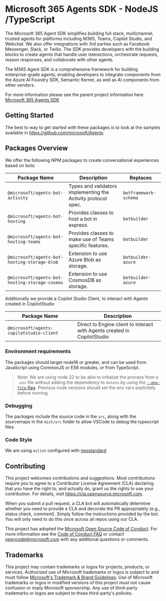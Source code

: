 # Microsoft 365 Agents SDK - NodeJS /TypeScript

The Microsoft 365 Agent SDK simplifies building full stack, multichannel, trusted agents for platforms including M365, Teams, Copilot Studio, and Webchat. We also offer integrations with 3rd parties such as Facebook Messenger, Slack, or Twilio. The SDK provides developers with the building blocks to create agents that handle user interactions, orchestrate requests, reason responses, and collaborate with other agents.

The M365 Agent SDK is a comprehensive framework for building enterprise-grade agents, enabling developers to integrate components from the Azure AI Foundry SDK, Semantic Kernel, as well as AI components from other vendors.

For more information please see the parent project information here [Microsoft 365 Agents SDK](https://aka.ms/agents)

## Getting Started

The best to way to get started with these packages is to look at the samples available in https://github.com/microsoft/Agents

## Packages Overview

We offer the following NPM packages to create conversational experiences based on bots:

| Package Name | Description | Replaces|
|--------------|-------------|---------|
| `@microsoft/agents-bot-activity` | Types and validators implementing the Activity protocol spec. | `botframework-schema` |
| `@microsoft/agents-bot-hosting` | Provides classes to host a bot in express.  | `botbuilder` |
| `@microsoft/agents-bot-hosting-teams` | Provides classes to make use of Teams specific features.  | `botbuilder` |
| `@microsoft/agents-bot-hosting-storage-blob` | Extension to use Azure Blob as storage.  | `botbuilder-azure` |
| `@microsoft/agents-bot-hosting-storage-cosmos` | Extension to use CosmosDB as storage.  | `botbuilder-azure` |


Additionally we provide a Copilot Studio Client, to interact with Agents created in CopilotStudio

| Package Name | Description |
|--------------|-------------|
| `@microsoft/agents-copilotstudio-client`| Direct to Engine client to interact with Agents created in CopilotStudio

### Environment requirements

The packages should target node18 or greater, and can be used from JavaScript using CommonJS or ES6 modules, or from TypeScript.

> Note: We are using node 22 to be able to initialize the process from a `.env` file without adding the dependency to `dotenv` by using the [`--env-file` flag](https://nodejs.org/en/learn/command-line/how-to-read-environment-variables-from-nodejs). Previous node versions should set the env vars explicitely before running.

### Debugging

The packages include the source code in the `src`, along with the sourcemaps in the `dist/src` folder to allow VSCode to debug the typescript files.

### Code Style

We are using `eslint` configured with [neostandard](https://github.com/neostandard/neostandard)

## Contributing

This project welcomes contributions and suggestions.  Most contributions require you to agree to a
Contributor License Agreement (CLA) declaring that you have the right to, and actually do, grant us
the rights to use your contribution. For details, visit https://cla.opensource.microsoft.com.

When you submit a pull request, a CLA bot will automatically determine whether you need to provide
a CLA and decorate the PR appropriately (e.g., status check, comment). Simply follow the instructions
provided by the bot. You will only need to do this once across all repos using our CLA.

This project has adopted the [Microsoft Open Source Code of Conduct](https://opensource.microsoft.com/codeofconduct/).
For more information see the [Code of Conduct FAQ](https://opensource.microsoft.com/codeofconduct/faq/) or
contact [opencode@microsoft.com](mailto:opencode@microsoft.com) with any additional questions or comments.

## Trademarks

This project may contain trademarks or logos for projects, products, or services. Authorized use of Microsoft 
trademarks or logos is subject to and must follow 
[Microsoft's Trademark & Brand Guidelines](https://www.microsoft.com/en-us/legal/intellectualproperty/trademarks/usage/general).
Use of Microsoft trademarks or logos in modified versions of this project must not cause confusion or imply Microsoft sponsorship.
Any use of third-party trademarks or logos are subject to those third-party's policies.
